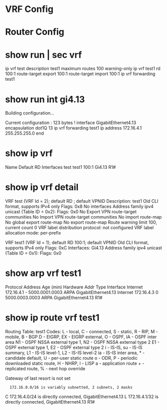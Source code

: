 # VRF Config
# Router Config

# show run | sec vrf
ip vrf test
 description test1
 maximum routes 100 warning-only
ip vrf test1
 rd 100:1
 route-target export 100:1
 route-target import 100:1
 ip vrf forwarding test1

# show run int gi4.13
Building configuration...

Current configuration : 123 bytes
!
interface GigabitEthernet4.13
 encapsulation dot1Q 13
 ip vrf forwarding test1
 ip address 172.16.4.1 255.255.255.0
end

# show ip vrf
  Name                             Default RD            Interfaces
  test                             <not set>
  test1                            100:1                 Gi4.13
R1#

# show ip vrf detail
VRF test (VRF Id = 2); default RD <not set>; default VPNID <not set>
  Description: test1
  Old CLI format, supports IPv4 only
  Flags: 0x8
  No interfaces
Address family ipv4 unicast (Table ID = 0x2):
  Flags: 0x0
  No Export VPN route-target communities
  No Import VPN route-target communities
  No import route-map
  No global export route-map
  No export route-map
  Route warning limit 100, current count 0
  VRF label distribution protocol: not configured
  VRF label allocation mode: per-prefix

VRF test1 (VRF Id = 1); default RD 100:1; default VPNID <not set>
  Old CLI format, supports IPv4 only
  Flags: 0xC
  Interfaces:
    Gi4.13
Address family ipv4 unicast (Table ID = 0x1):
  Flags: 0x0

# show arp vrf test1
Protocol  Address          Age (min)  Hardware Addr   Type   Interface
Internet  172.16.4.1              -   5000.0001.0003  ARPA   GigabitEthernet4.13
Internet  172.16.4.3              0   5000.0003.0003  ARPA   GigabitEthernet4.13
R1#

# show ip route vrf test1
Routing Table: test1
Codes: L - local, C - connected, S - static, R - RIP, M - mobile, B - BGP
       D - EIGRP, EX - EIGRP external, O - OSPF, IA - OSPF inter area
       N1 - OSPF NSSA external type 1, N2 - OSPF NSSA external type 2
       E1 - OSPF external type 1, E2 - OSPF external type 2
       i - IS-IS, su - IS-IS summary, L1 - IS-IS level-1, L2 - IS-IS level-2
       ia - IS-IS inter area, * - candidate default, U - per-user static route
       o - ODR, P - periodic downloaded static route, H - NHRP, l - LISP
       a - application route
       + - replicated route, % - next hop override

Gateway of last resort is not set

      172.16.0.0/16 is variably subnetted, 2 subnets, 2 masks
C        172.16.4.0/24 is directly connected, GigabitEthernet4.13
L        172.16.4.1/32 is directly connected, GigabitEthernet4.13
R1#

